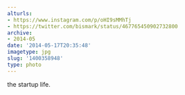 ```yaml
---
alturls:
- https://www.instagram.com/p/oHI9sMMhTj
- https://twitter.com/bismark/status/467765450902732800
archive:
- 2014-05
date: '2014-05-17T20:35:48'
imagetype: jpg
slug: '1400358948'
type: photo
---
```


the startup life.

